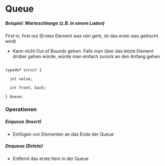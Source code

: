 # Queue

##### Beispiel: Warteschlange (z.B. in einem Laden)

First in, first out (Erstes Element was rein geht, ist das erste was gelöscht wird)

- Kann nicht Out of Bounds gehen. Falls man über das letzte Element drüber gehen würde, würde man einfach zurück an den Anfang gehen

<code>
typedef struct {<br/>
  int value;<br/>
  int front, back;<br/>
} Queue;
</code>

### Operationen

##### Enqueue (Insert)

- Einfügen von Elementen an das Ende der Queue

##### Dequeue (Delete)

- Entfernt das erste Item in der Queue
